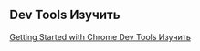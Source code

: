 ## Dev Tools Изучить
[Getting Started with Chrome Dev Tools Изучить](https://developer.chrome.com/docs/devtools/overview?hl=ru)
